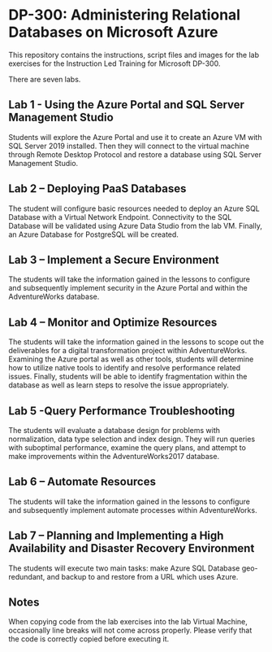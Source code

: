 # DP-300: Administering Relational Databases on Microsoft Azure

This repository contains the instructions, script files and images for the lab exercises for the Instruction Led Training for Microsoft DP-300. 

There are seven labs.

## Lab 1 - Using the Azure Portal and SQL Server Management Studio

Students will explore the Azure Portal and use it to create an Azure VM with SQL Server 2019 installed. Then they will connect to the virtual machine through Remote Desktop Protocol and restore a database using SQL Server Management Studio.

## Lab 2 – Deploying PaaS Databases

The student will configure basic resources needed to deploy an Azure SQL Database with a Virtual Network Endpoint. Connectivity to the SQL Database will be validated using Azure Data Studio from the lab VM. Finally, an Azure Database for PostgreSQL will be created.

## Lab 3 – Implement a Secure Environment

The students will take the information gained in the lessons to configure and subsequently implement security in the Azure Portal and within the AdventureWorks database.

## Lab 4 – Monitor and Optimize Resources

The students will take the information gained in the lessons to scope out the deliverables for a digital transformation project within AdventureWorks. Examining the Azure portal as well as other tools, students will determine how to utilize native tools to identify and resolve performance related issues. Finally, students will be able to identify fragmentation within the database as well as learn steps to resolve the issue appropriately.

## Lab 5 -Query Performance Troubleshooting

The students will evaluate a database design for problems with normalization, data type selection and index design. They will run queries with suboptimal performance, examine the query plans, and attempt to make improvements within the AdventureWorks2017 database.

## Lab 6 – Automate Resources

The students will take the information gained in the lessons to configure and subsequently implement automate processes within AdventureWorks.

## Lab 7 – Planning and Implementing a High Availability and Disaster Recovery Environment

The students will execute two main tasks: make Azure SQL Database geo-redundant, and backup to and restore from a URL which uses Azure.

## Notes

When copying code from the lab exercises into the lab Virtual Machine, occasionally line breaks will not come across properly. Please verify that the code is correctly copied before executing it. 
